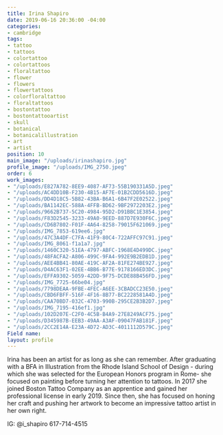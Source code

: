 ```yaml
---
title: Irina Shapiro
date: 2019-06-16 20:36:00 -04:00
categories:
- cambridge
tags:
- tattoo
- tattoos
- colortattoo
- colortattoos
- floraltattoo
- flower
- flowers
- flowertattoos
- colorfloraltattoo
- floraltattoos
- bostontattoo
- bostontattooartist
- skull
- botanical
- botanicalillustration
- art
- artist
position: 10
main_image: "/uploads/irinashapiro.jpg"
profile_image: "/uploads/IMG_2750.jpeg"
order: 6
work_images:
- "/uploads/E827A782-8EE9-4087-AF73-55B190331A5D.jpeg"
- "/uploads/AC4DD10B-F230-4B15-AF7E-01B2CDD5616D.jpeg"
- "/uploads/DD4D18C5-5B82-43BA-B6A1-6B47F2E02522.jpeg"
- "/uploads/BA1142EC-588A-4FFB-BD62-9BF2972203E2.jpeg"
- "/uploads/9662B737-5C20-4984-95D2-D91BBC1E3854.jpeg"
- "/uploads/F83D2545-3233-49A0-9EED-887D7E930F6C.jpeg"
- "/uploads/CD6B7802-F01F-4A64-8258-79015F621069.jpeg"
- "/uploads/IMG_7853-619ee6.jpg"
- "/uploads/47C3A4DF-C7FA-41F9-80C4-722AFFC97C91.jpeg"
- "/uploads/IMG_8061-f1a1a7.jpg"
- "/uploads/1460C320-51EA-4797-ABFC-1968E4D499DC.jpeg"
- "/uploads/48FACFA2-A806-499C-9FA4-992E9B2EDB1D.jpeg"
- "/uploads/AEE4BB41-80AE-419C-AF2A-81FE274BE927.jpeg"
- "/uploads/D4AC63F1-02EE-4BB6-B77E-9178166ED3DC.jpeg"
- "/uploads/EFFA9302-5059-42DD-9F75-DCDE88B456FD.jpeg"
- "/uploads/IMG_7725-66be04.jpg"
- "/uploads/7798DEAA-9FBE-4FEC-A6EE-3CBADCC23E50.jpeg"
- "/uploads/CBD6FBFF-516F-4F16-8B77-BC2228581A4D.jpeg"
- "/uploads/CAA70BD7-032C-4703-990B-295CE2B3B2D7.jpeg"
- "/uploads/IMG_7195-416ef1.jpg"
- "/uploads/102D207E-C2F0-4C5B-B4A9-27E8249ACF75.jpeg"
- "/uploads/D345987B-EEB3-49AA-A3AF-09047FAB181F.jpeg"
- "/uploads/2CC2E14A-E23A-4D72-AD3C-4011112D579C.jpeg"
Field name: 
layout: profile
---
```


Irina has been an artist for as long as she can remember. After graduating with a BFA in Illustration from the Rhode Island School of Design - during which she was selected for the European Honors program in Rome- she focused on painting before turning her attention to tattoos. In 2017 she joined Boston Tattoo Company as an apprentice and gained her professional license in early 2019. Since then, she has focused on honing her craft and pushing her artwork to become an impressive tattoo artist in her own right. 

IG: @i_shapiro 
617-714-4515